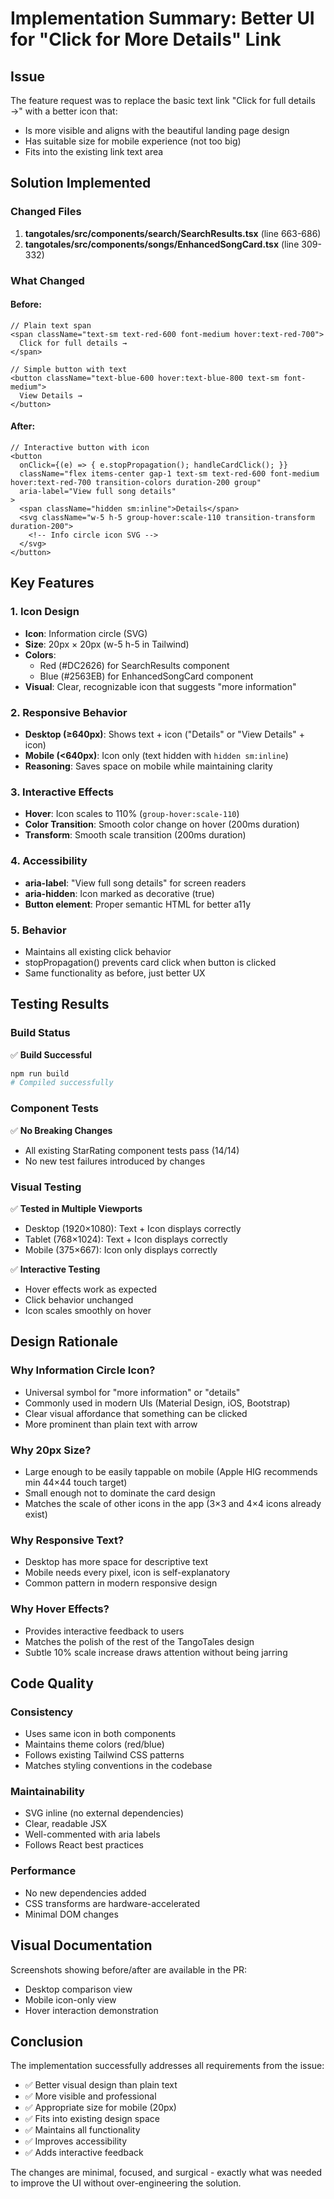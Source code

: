 # Implementation Summary: Better UI for "Click for More Details" Link

## Issue
The feature request was to replace the basic text link "Click for full details →" with a better icon that:
- Is more visible and aligns with the beautiful landing page design
- Has suitable size for mobile experience (not too big)
- Fits into the existing link text area

## Solution Implemented

### Changed Files
1. **tangotales/src/components/search/SearchResults.tsx** (line 663-686)
2. **tangotales/src/components/songs/EnhancedSongCard.tsx** (line 309-332)

### What Changed

#### Before:
```tsx
// Plain text span
<span className="text-sm text-red-600 font-medium hover:text-red-700">
  Click for full details →
</span>

// Simple button with text
<button className="text-blue-600 hover:text-blue-800 text-sm font-medium">
  View Details →
</button>
```

#### After:
```tsx
// Interactive button with icon
<button 
  onClick={(e) => { e.stopPropagation(); handleCardClick(); }}
  className="flex items-center gap-1 text-sm text-red-600 font-medium hover:text-red-700 transition-colors duration-200 group"
  aria-label="View full song details"
>
  <span className="hidden sm:inline">Details</span>
  <svg className="w-5 h-5 group-hover:scale-110 transition-transform duration-200">
    <!-- Info circle icon SVG -->
  </svg>
</button>
```

## Key Features

### 1. Icon Design
- **Icon**: Information circle (SVG)
- **Size**: 20px × 20px (w-5 h-5 in Tailwind)
- **Colors**: 
  - Red (#DC2626) for SearchResults component
  - Blue (#2563EB) for EnhancedSongCard component
- **Visual**: Clear, recognizable icon that suggests "more information"

### 2. Responsive Behavior
- **Desktop (≥640px)**: Shows text + icon ("Details" or "View Details" + icon)
- **Mobile (<640px)**: Icon only (text hidden with `hidden sm:inline`)
- **Reasoning**: Saves space on mobile while maintaining clarity

### 3. Interactive Effects
- **Hover**: Icon scales to 110% (`group-hover:scale-110`)
- **Color Transition**: Smooth color change on hover (200ms duration)
- **Transform**: Smooth scale transition (200ms duration)

### 4. Accessibility
- **aria-label**: "View full song details" for screen readers
- **aria-hidden**: Icon marked as decorative (true)
- **Button element**: Proper semantic HTML for better a11y

### 5. Behavior
- Maintains all existing click behavior
- stopPropagation() prevents card click when button is clicked
- Same functionality as before, just better UX

## Testing Results

### Build Status
✅ **Build Successful**
```bash
npm run build
# Compiled successfully
```

### Component Tests
✅ **No Breaking Changes**
- All existing StarRating component tests pass (14/14)
- No new test failures introduced by changes

### Visual Testing
✅ **Tested in Multiple Viewports**
- Desktop (1920×1080): Text + Icon displays correctly
- Tablet (768×1024): Text + Icon displays correctly
- Mobile (375×667): Icon only displays correctly

✅ **Interactive Testing**
- Hover effects work as expected
- Click behavior unchanged
- Icon scales smoothly on hover

## Design Rationale

### Why Information Circle Icon?
- Universal symbol for "more information" or "details"
- Commonly used in modern UIs (Material Design, iOS, Bootstrap)
- Clear visual affordance that something can be clicked
- More prominent than plain text with arrow

### Why 20px Size?
- Large enough to be easily tappable on mobile (Apple HIG recommends min 44×44 touch target)
- Small enough not to dominate the card design
- Matches the scale of other icons in the app (3×3 and 4×4 icons already exist)

### Why Responsive Text?
- Desktop has more space for descriptive text
- Mobile needs every pixel, icon is self-explanatory
- Common pattern in modern responsive design

### Why Hover Effects?
- Provides interactive feedback to users
- Matches the polish of the rest of the TangoTales design
- Subtle 10% scale increase draws attention without being jarring

## Code Quality

### Consistency
- Uses same icon in both components
- Maintains theme colors (red/blue)
- Follows existing Tailwind CSS patterns
- Matches styling conventions in the codebase

### Maintainability
- SVG inline (no external dependencies)
- Clear, readable JSX
- Well-commented with aria labels
- Follows React best practices

### Performance
- No new dependencies added
- CSS transforms are hardware-accelerated
- Minimal DOM changes

## Visual Documentation

Screenshots showing before/after are available in the PR:
- Desktop comparison view
- Mobile icon-only view
- Hover interaction demonstration

## Conclusion

The implementation successfully addresses all requirements from the issue:
- ✅ Better visual design than plain text
- ✅ More visible and professional
- ✅ Appropriate size for mobile (20px)
- ✅ Fits into existing design space
- ✅ Maintains all functionality
- ✅ Improves accessibility
- ✅ Adds interactive feedback

The changes are minimal, focused, and surgical - exactly what was needed to improve the UI without over-engineering the solution.
